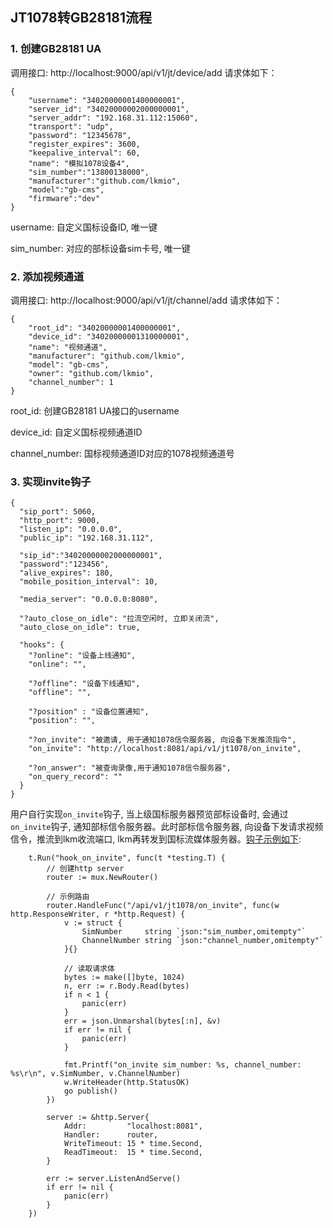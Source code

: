 ## JT1078转GB28181流程

### 1. 创建GB28181 UA
调用接口: http://localhost:9000/api/v1/jt/device/add 请求体如下：

```
{
    "username": "34020000001400000001",
    "server_id": "34020000002000000001",
    "server_addr": "192.168.31.112:15060",
    "transport": "udp",
    "password": "12345678",
    "register_expires": 3600,
    "keepalive_interval": 60,
    "name": "模拟1078设备4",
    "sim_number":"13800138000",
    "manufacturer":"github.com/lkmio",
    "model":"gb-cms",
    "firmware":"dev"
}

```

username: 自定义国标设备ID, 唯一键

sim_number: 对应的部标设备sim卡号, 唯一键


### 2. 添加视频通道

调用接口: http://localhost:9000/api/v1/jt/channel/add 请求体如下：

```
{
    "root_id": "34020000001400000001",
    "device_id": "34020000001310000001",
    "name": "视频通道",
    "manufacturer": "github.com/lkmio",
    "model": "gb-cms",
    "owner": "github.com/lkmio",
    "channel_number": 1
}

```

root_id: 创建GB28181 UA接口的username

device_id: 自定义国标视频通道ID

channel_number: 国标视频通道ID对应的1078视频通道号

### 3. 实现invite钩子

```
{
  "sip_port": 5060,
  "http_port": 9000,
  "listen_ip": "0.0.0.0",
  "public_ip": "192.168.31.112",

  "sip_id":"34020000002000000001",
  "password":"123456",
  "alive_expires": 180,
  "mobile_position_interval": 10,

  "media_server": "0.0.0.0:8080",

  "?auto_close_on_idle": "拉流空闲时, 立即关闭流",
  "auto_close_on_idle": true,

  "hooks": {
    "?online": "设备上线通知",
    "online": "",

    "?offline": "设备下线通知",
    "offline": "",

    "?position" : "设备位置通知",
    "position": "",

    "?on_invite": "被邀请, 用于通知1078信令服务器, 向设备下发推流指令",
    "on_invite": "http://localhost:8081/api/v1/jt1078/on_invite",

    "?on_answer": "被查询录像,用于通知1078信令服务器",
    "on_query_record": ""
  }
}

```

用户自行实现`on_invite`钩子, 当上级国标服务器预览部标设备时, 会通过`on_invite`钩子, 通知部标信令服务器。此时部标信令服务器, 向设备下发请求视频信令，推流到lkm收流端口, lkm再转发到国标流媒体服务器。[钩子示例如下](https://github.com/lkmio/lkm/blob/02689f5e09b1f2ffccf26aad62e7b930e30aeafe/jt1078/jt_test.go#L210): 

```
	t.Run("hook_on_invite", func(t *testing.T) {
		// 创建http server
		router := mux.NewRouter()

		// 示例路由
		router.HandleFunc("/api/v1/jt1078/on_invite", func(w http.ResponseWriter, r *http.Request) {
			v := struct {
				SimNumber     string `json:"sim_number,omitempty"`
				ChannelNumber string `json:"channel_number,omitempty"`
			}{}

			// 读取请求体
			bytes := make([]byte, 1024)
			n, err := r.Body.Read(bytes)
			if n < 1 {
				panic(err)
			}
			err = json.Unmarshal(bytes[:n], &v)
			if err != nil {
				panic(err)
			}

			fmt.Printf("on_invite sim_number: %s, channel_number: %s\r\n", v.SimNumber, v.ChannelNumber)
			w.WriteHeader(http.StatusOK)
			go publish()
		})

		server := &http.Server{
			Addr:         "localhost:8081",
			Handler:      router,
			WriteTimeout: 15 * time.Second,
			ReadTimeout:  15 * time.Second,
		}

		err := server.ListenAndServe()
		if err != nil {
			panic(err)
		}
	})
```
